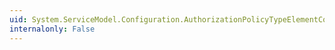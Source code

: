 ```yaml
---
uid: System.ServiceModel.Configuration.AuthorizationPolicyTypeElementCollection
internalonly: False
---
```

